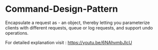 # Command-Design-Pattern
Encapsulate a request as - an object, thereby letting you parameterize clients with different requests, queue or log requests, and support undo operations.

For detailed explanation visit : https://youtu.be/6NAhvmbJIcU
